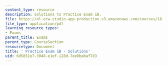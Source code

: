 ```yaml
---
content_type: resource
description: Solutions to Practice Exam 1B.
file: https://ol-ocw-studio-app-production.s3.amazonaws.com/courses/18-02-multivariable-calculus-fall-2007/6d5851e73048e1ef128d7ee0babaf783_prac1bsol.pdf
file_type: application/pdf
learning_resource_types:
- Exams
parent_title: Exams
parent_type: CourseSection
resourcetype: Document
title: ' Practice Exam 1B - Solutions'
uid: 6d5851e7-3048-e1ef-128d-7ee0babaf783
---
```

